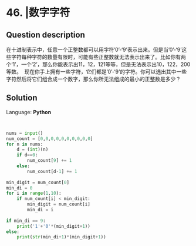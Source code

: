 # 46. |数字字符

## Question description


在十进制表示中，任意一个正整数都可以用字符’0’-‘9’表示出来。但是当’0’-‘9’这些字符每种字符的数量有限时，可能有些正整数就无法表示出来了。比如你有两个‘1’，一个‘2’，那么你能表示出11，12，121等等，但是无法表示出10，122，200等数。  现在你手上拥有一些字符，它们都是’0’-‘9’的字符。你可以选出其中一些字符然后将它们组合成一个数字，那么你所无法组成的最小的正整数是多少？


## Solution

Language: **Python**

```Python


nums = input()
num_count = [0,0,0,0,0,0,0,0,0,0]
for n in nums:
    d = (int)(n)
    if d==0:
        num_count[9] += 1
    else:
        num_count[d-1] += 1
         
min_digit = num_count[0]
min_di = 0
for i in range(1,10):
    if num_count[i] < min_digit:
        min_digit = num_count[i]
        min_di = i
 
if min_di == 9:
    print('1'+'0'*(min_digit+1))
else:
    print(str(min_di+1)*(min_digit+1))

```


